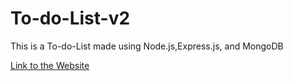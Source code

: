 # To-do-List-v2
This is a To-do-List made using Node.js,Express.js, and MongoDB

[Link to the Website](https://to-do-list-hvi9.onrender.com/)


